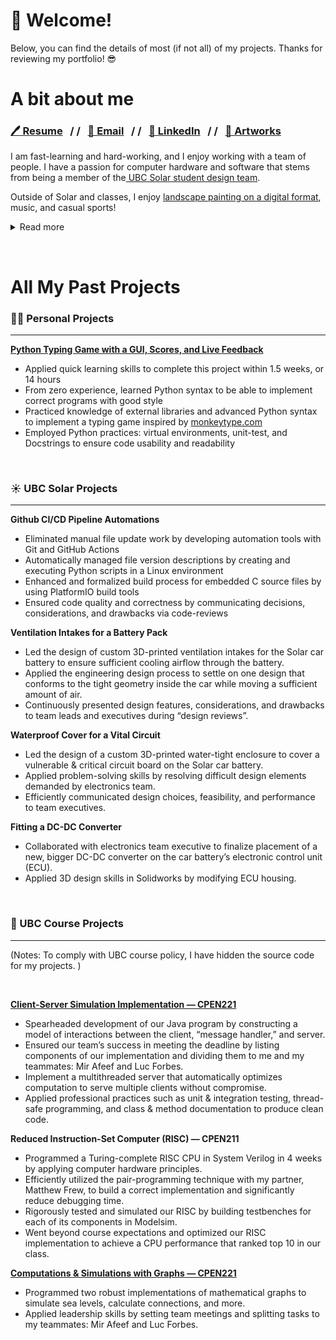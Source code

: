 # 👋 Welcome! 
Below, you can find the details of most (if not all) of my projects. Thanks for reviewing my portfolio! 😎
# A bit about me
### [🖊️ Resume](https://drive.google.com/file/d/1EUkp7UoIuRPeIUY1dyqDHfLYXq3VJ5aJ/view?usp=sharing)&nbsp;&nbsp;&nbsp;/&nbsp;/&nbsp;&nbsp;&nbsp;[📩 Email](mailto:michaellin0902@gmail.com)&nbsp;&nbsp;&nbsp;/&nbsp;/&nbsp;&nbsp;&nbsp;[📘 LinkedIn](https://www.linkedin.com/in/lisong-michael-lin/)&nbsp;&nbsp;&nbsp;/&nbsp;/&nbsp;&nbsp;&nbsp;[🎨 Artworks](https://github.com/m1chellelinn/m1chellelinn/blob/939ea291932c3ab1c58e49702ff3c69864b2a7f8/artwork/description.md)

 I am fast-learning and hard-working, and I enjoy working with a team of people. I have a passion for computer hardware and software that stems from being a member of the[ UBC Solar student design team](https://ubcsolar.com/). 
 
 Outside of Solar and classes, I enjoy [landscape painting on a digital format](https://github.com/m1chellelinn/m1chellelinn/blob/939ea291932c3ab1c58e49702ff3c69864b2a7f8/artwork/description.md), music, and casual sports!
<details>
  <summary> Read more
  </summary>
  - From this short time studying at UBC, I’m already competent in languages such as C, C++, Java, Python, and SystemVerilog; and practices such as embedded programming basics, testing, thread safety, documentation, and much more. At UBC Solar, I’m constantly awed by the size and complexity of circuits and firmware that go into controlling the solar car battery I’m working on.
  - I enjoy playing the trombone and piano. My profile picture to the left is actually taken from one of our band concerts.
  - I love going cycling, skiing (but it's so expensive), and swimming.
</details>


&nbsp;


# All My Past Projects

### 👨‍💻 Personal Projects

---

**[Python Typing Game with a GUI, Scores, and Live Feedback](https://github.com/m1chellelinn/typing-game)**
- Applied quick learning skills to complete this project within 1.5 weeks, or 14 hours
- From zero experience, learned Python syntax to be able to implement correct programs with good style
- Practiced knowledge of external libraries and advanced Python syntax to implement a typing game inspired by [monkeytype.com](https://monkeytype.com)
- Employed Python practices: virtual environments, unit-test, and Docstrings to ensure code usability and readability



&nbsp;

### ☀️ UBC Solar Projects

---

**Github CI/CD Pipeline Automations** 
- Eliminated manual file update work by developing automation tools with Git and GitHub Actions
- Automatically managed file version descriptions by creating and executing Python scripts in a Linux environment
- Enhanced and formalized build process for embedded C source files by using PlatformIO build tools  
- Ensured code quality and correctness by communicating decisions, considerations, and drawbacks via code-reviews 


**Ventilation Intakes for a Battery Pack**

- Led the design of custom 3D-printed ventilation intakes for the Solar car battery to ensure sufficient cooling airflow through the battery.
- Applied the engineering design process to settle on one design that conforms to the tight geometry inside the car while moving a sufficient amount of air.
- Continuously presented design features, considerations, and drawbacks to team leads and executives during “design reviews”.

**Waterproof Cover for a Vital Circuit**

- Led the design of a custom 3D-printed water-tight enclosure to cover a vulnerable & critical circuit board on the Solar car battery.
- Applied problem-solving skills by resolving difficult design elements demanded by electronics team.
- Efficiently communicated design choices, feasibility, and performance to team executives.

**Fitting a DC-DC Converter**

- Collaborated with electronics team executive to finalize placement of a new, bigger DC-DC converter on the car battery’s electronic control unit (ECU).
- Applied 3D design skills in Solidworks by modifying ECU housing.





&nbsp;

### 🏫 UBC Course Projects

---
(Notes: To comply with UBC course policy, I have hidden the source code for my projects. )

&nbsp;

[**Client-Server Simulation Implementation — CPEN221**](https://cpen221ubc.notion.site/MP3-IoT-Data-Analytics-f2b1469b01984c2aa9b7dd673dc6b74f)

- Spearheaded development of our Java program by constructing a model of interactions between the client, “message handler,” and server.
- Ensured our team’s success in meeting the deadline by listing components of our implementation and dividing them to me and my teammates: Mir Afeef and Luc Forbes.
- Implement a multithreaded server that automatically optimizes computation to serve multiple clients without compromise.
- Applied professional practices such as unit & integration testing, thread-safe programming, and class & method documentation to produce clean code.


**Reduced Instruction-Set Computer (RISC) — CPEN211**

- Programmed a Turing-complete RISC CPU in System Verilog in 4 weeks by applying computer hardware principles.
- Efficiently utilized the pair-programming technique with my partner, Matthew Frew, to build a correct implementation and significantly reduce debugging time.
- Rigorously tested and simulated our RISC by building testbenches for each of its components in Modelsim.
- Went beyond course expectations and optimized our RISC implementation to achieve a CPU performance that ranked top 10 in our class.


[**Computations & Simulations with Graphs — CPEN221**](https://cpen221ubc.notion.site/MP2-Graphs-Sea-Levels-Mind-Boggles-85789d5808aa4ebf8ab1f30e88059a1a)
- Programmed two robust implementations of mathematical graphs to simulate sea levels, calculate connections, and more.
- Applied leadership skills by setting team meetings and splitting tasks to my teammates: Mir Afeef and Luc Forbes.
